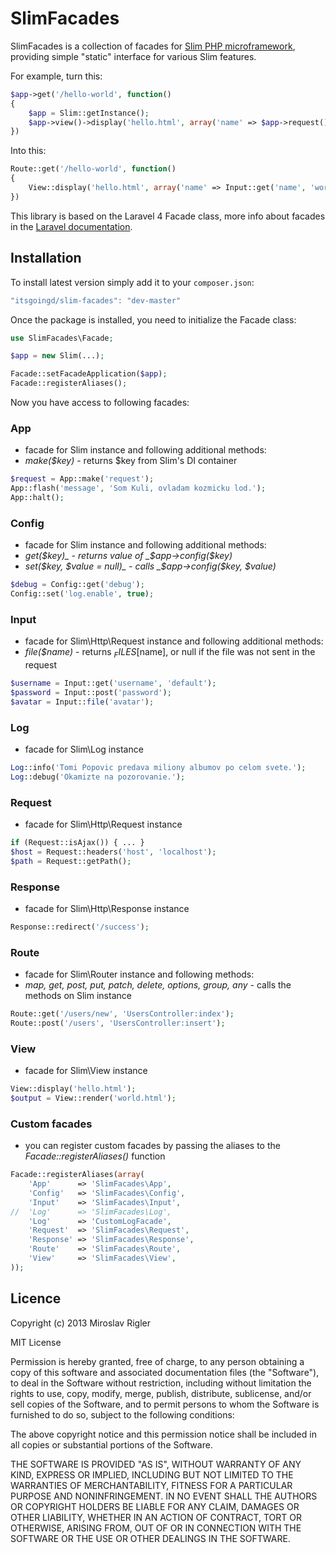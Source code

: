 SlimFacades
===========

SlimFacades is a collection of facades for [Slim PHP microframework](http://github.com/codeguy/slim), providing simple "static" interface for various Slim features.

For example, turn this:

```php
$app->get('/hello-world', function()
{
	$app = Slim::getInstance();
	$app->view()->display('hello.html', array('name' => $app->request()->get('name', 'world')));
})
```

Into this:

```php
Route::get('/hello-world', function()
{
	View::display('hello.html', array('name' => Input::get('name', 'world')));
})
```

This library is based on the Laravel 4 Facade class, more info about facades in the [Laravel documentation](http://laravel.com/docs/facades).

## Installation

To install latest version simply add it to your `composer.json`:

```javascript
"itsgoingd/slim-facades": "dev-master"
```

Once the package is installed, you need to initialize the Facade class:

```php
use SlimFacades\Facade;

$app = new Slim(...);

Facade::setFacadeApplication($app);
Facade::registerAliases();
```

Now you have access to following facades:

### App
- facade for Slim instance and following additional methods:
- _make($key)_ - returns $key from Slim's DI container

```php
$request = App::make('request');
App::flash('message', 'Som Kuli, ovladam kozmicku lod.');
App::halt();
```

### Config
- facade for Slim instance and following additional methods:
- _get($key)_ - returns value of _$app->config($key)_
- _set($key, $value = null)_ - calls _$app->config($key, $value)_

```php
$debug = Config::get('debug');
Config::set('log.enable', true);
```

### Input
- facade for Slim\Http\Request instance and following additional methods:
- _file($name)_ - returns $_FILES[$name], or null if the file was not sent in the request

```php
$username = Input::get('username', 'default');
$password = Input::post('password');
$avatar = Input::file('avatar');
```

### Log
- facade for Slim\Log instance

```php
Log::info('Tomi Popovic predava miliony albumov po celom svete.');
Log::debug('Okamizte na pozorovanie.');
```

### Request
- facade for Slim\Http\Request instance

```php
if (Request::isAjax()) { ... }
$host = Request::headers('host', 'localhost');
$path = Request::getPath();
```

### Response
- facade for Slim\Http\Response instance

```php
Response::redirect('/success');
```

### Route
- facade for Slim\Router instance and following methods:
- _map, get, post, put, patch, delete, options, group, any_ - calls the methods on Slim instance

```php
Route::get('/users/new', 'UsersController:index');
Route::post('/users', 'UsersController:insert');
```

### View
- facade for Slim\View instance

```php
View::display('hello.html');
$output = View::render('world.html');
```

### Custom facades
- you can register custom facades by passing the aliases to the _Facade::registerAliases()_ function

```php
Facade::registerAliases(array(
	'App'      => 'SlimFacades\App',
	'Config'   => 'SlimFacades\Config',
	'Input'    => 'SlimFacades\Input',
//	'Log'      => 'SlimFacades\Log',
	'Log'      => 'CustomLogFacade',
	'Request'  => 'SlimFacades\Request',
	'Response' => 'SlimFacades\Response',
	'Route'    => 'SlimFacades\Route',
	'View'     => 'SlimFacades\View',
));
```

## Licence

Copyright (c) 2013 Miroslav Rigler

MIT License

Permission is hereby granted, free of charge, to any person obtaining
a copy of this software and associated documentation files (the
"Software"), to deal in the Software without restriction, including
without limitation the rights to use, copy, modify, merge, publish,
distribute, sublicense, and/or sell copies of the Software, and to
permit persons to whom the Software is furnished to do so, subject to
the following conditions:

The above copyright notice and this permission notice shall be
included in all copies or substantial portions of the Software.

THE SOFTWARE IS PROVIDED "AS IS", WITHOUT WARRANTY OF ANY KIND,
EXPRESS OR IMPLIED, INCLUDING BUT NOT LIMITED TO THE WARRANTIES OF
MERCHANTABILITY, FITNESS FOR A PARTICULAR PURPOSE AND
NONINFRINGEMENT. IN NO EVENT SHALL THE AUTHORS OR COPYRIGHT HOLDERS BE
LIABLE FOR ANY CLAIM, DAMAGES OR OTHER LIABILITY, WHETHER IN AN ACTION
OF CONTRACT, TORT OR OTHERWISE, ARISING FROM, OUT OF OR IN CONNECTION
WITH THE SOFTWARE OR THE USE OR OTHER DEALINGS IN THE SOFTWARE.
